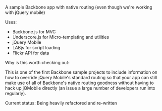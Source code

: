 A sample Backbone app with native routing (even though we're working with jQuery mobile)

Uses:
-   Backbone.js for MVC
-   Underscore.js for Micro-templating and utilities
-   jQuery Mobile
-   LABjs for script loading
-   Flickr API for data

Why is this worth checking out:

This is one of the first Backbone sample projects to include information on how to override jQuery Mobile's standard routing so that your app can still make use of all of Backbone's native routing goodness without having to hack up jQMobile directly (an issue a large number of developers run into regularly).

Current status:
Being heavily refactored and re-written



